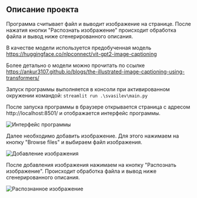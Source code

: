 ## Описание проекта
Программа считывает файл и выводит изображение на странице.
После нажатия кнопки "Распознать изображение" происходит обработка файла и вывод ниже сгенерированного описания.

В качестве модели используется предобученная модель https://huggingface.co/nlpconnect/vit-gpt2-image-captioning

Более детально о модели можно прочитать по ссылке https://ankur3107.github.io/blogs/the-illustrated-image-captioning-using-transformers/

Запуск программы выполняется в консоли при активированном окружении командой:
```streamlit run .\svasilev\main.py```

После запуска программы в браузере открывается страница с адресом http://localhost:8501/ и отображается интерфейс программы.

![Интерфейс программы](https://github.com/MSK68/ml_app/tree/main/svasilev/task02/Capture_01.png "Интерфейс программы")

Далее необходимо добавить изображение. Для этого нажимаем на кнопку "Browse files" и выбираем файл изображения.

![Добавление изображения](https://github.com/MSK68/ml_app/tree/main/svasilev/task02/Capture_02.png "Добавление изображения")

После добавления изображения нажимаем на кнопку "Распознать изображение". Происходит обработка файла и вывод ниже сгенерированного описания.

![Распознанное изображение](https://github.com/MSK68/ml_app/tree/main/svasilev/task02/Capture_03.png "Распознанное изображение")